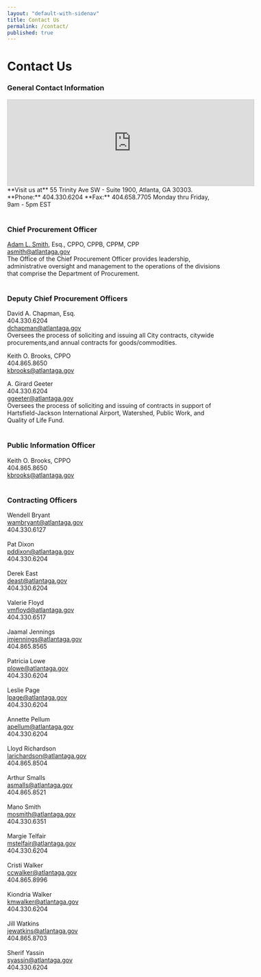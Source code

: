 ```yaml
---
layout: "default-with-sidenav"
title: Contact Us
permalink: /contact/
published: true
---
```


# Contact Us

### **General Contact Information**

<iframe src="https://www.google.com/maps/embed?pb=!1m18!1m12!1m3!1d3317.517848309522!2d-84.38923999999999!3d33.74728179999998!2m3!1f0!2f0!3f0!3m2!1i1024!2i768!4f13.1!3m3!1m2!1s0x88f5039b33ce999f%3A0x6ce88a2f4a8e54c9!2sTrinity+Avenue+Conn+SW%2C+Atlanta%2C+GA+30334!5e0!3m2!1sen!2sus!4v1410892644708" width="575" height="200" frameborder="0" style="border:1px solid #ccc;"></iframe>
**Visit us at** 55 Trinity Ave SW - Suite 1900, Atlanta, GA 30303.  
**Phone:** 404.330.6204  **Fax:** 404.658.7705  
Monday thru Friday, 9am - 5pm EST
<br><br>

### **Chief Procurement Officer**
[Adam L. Smith](http://www.atlantaga.gov/index.aspx?page=488), Esq., CPPO, CPPB, CPPM, CPP  
[asmith@atlantaga.gov](mailto:asmith@atlantaga.gov "Email Adam Smith, Chief Procurement Officer")  
The Office of the Chief Procurement Officer provides leadership, administrative oversight and management to the operations of the divisions that comprise the Department of Procurement.
<br><br>

### **Deputy Chief Procurement Officers**
David A. Chapman, Esq.  
404.330.6204  
[dchapman@atlantaga.gov](mailto:dchapman@atlantaga.gov "Email David A. Chapman, Deputy Chief Procurement Officer")  
Oversees the process of soliciting and issuing all City contracts, citywide procurements,and annual contracts for goods/commodities.

Keith O. Brooks, CPPO  
404.865.8650  
[kbrooks@atlantaga.gov](mailto:kbrooks@atlantaga.gov "Email Keith Brooks, Deputy Chief Procurement Officer")

A. Girard Geeter  
404.330.6204  
[ggeeter@atlantaga.gov](mailto:ggeeter@atlantaga.gov "Email A. Girard Geeter, Deputy Chief Procurement Officer")  
Oversees the process of soliciting and issuing of contracts in support of Hartsfield-Jackson International Airport, Watershed, Public Work, and Quality of Life Fund.
<br><br>

### **Public Information Officer**
Keith O. Brooks, CPPO  
404.865.8650  
[kbrooks@atlantaga.gov](mailto:kbrooks@atlantaga.gov "Email Keith Brooks, Deputy Chief Procurement Officer")
<br><br>

### **Contracting Officers**
Wendell Bryant  
[wambryant@atlantaga.gov](mailto:wambryant@atlantaga.gov "Email Wendell Bryant, Contracting officer")  
404.330.6127
<br><br>
Pat Dixon  
[pddixon@atlantaga.gov](mailto:pddixon@atlantaga.gov "Email Pat Dixon, Contracting officer")  
404.330.6204
<br><br>
Derek East  
[deast@atlantaga.gov](mailto:deast@atlantaga.gov "Email Derek East, Contracting officer")  
404.330.6204
<br><br>
Valerie Floyd  
[vmfloyd@atlantaga.gov](mailto:vmfloyd@atlantaga.gov "Email Valerie Floyd, Contracting officer")  
404.330.6517
<br><br>
Jaamal Jennings  
[jmjennings@atlantaga.gov](mailto:atlantaga.gov "Email Jaamal Jennings, Contracting officer")  
404.865.8565
<br><br>
Patricia Lowe  
[plowe@atlantaga.gov](mailto:plowe@atlantaga.gov "Email Patricia Lowe, Contracting officer")  
404.330.6204
<br><br>
Leslie Page  
[lpage@atlantaga.gov](mailto:lpage@atlantaga.gov "Email Leslie Page, Contracting officer")  
404.330.6204
<br><br>
Annette Pellum  
[apellum@atlantaga.gov](mailto:apellum@atlantaga.gov "Email Annette Pellum, Contracting officer")  
404.330.6204
<br><br>
Lloyd Richardson  
[larichardson@atlantaga.gov](mailto:larichardson@atlantaga.gov "Email Lloyd Richardson, Contracting officer")  
404.865.8504
<br><br>
Arthur Smalls  
[asmalls@atlantaga.gov](mailto:asmalls@atlantaga.gov "Email Arthur Smalls, Contracting officer")  
404.865.8521
<br><br>
Mano Smith  
[mosmith@atlantaga.gov](mailto:mosmith@atlantaga.gov "Email Mano Smith, Contracting officer")  
404.330.6351
<br><br>
Margie Telfair  
[mstelfair@atlantaga.gov](mailto:mstelfair@atlantaga.gov "Email Margie Telfair, Contracting officer")  
404.330.6204
<br><br>
Cristi Walker  
[ccwalker@atlantaga.gov](mailto:ccwalker@atlantaga.gov "Email Cristi Walker, Contracting officer")  
404.865.8996
<br><br>
Kiondria Walker  
[kmwalker@atlantaga.gov](mailto:kmwalker@atlantaga.gov "Email Kiondria Walker, Contracting officer")  
404.330.6204
<br><br>
Jill Watkins  
[jewatkins@atlantaga.gov](mailto:jewatkins@atlantaga.gov "Email Jill Watkins, Contracting officer")  
404.865.8703
<br><br>
Sherif Yassin  
[syassin@atlantaga.gov](mailto:syassin@atlantaga.gov "Email Sherif Yassin, Contracting officer")  
404.330.6204
